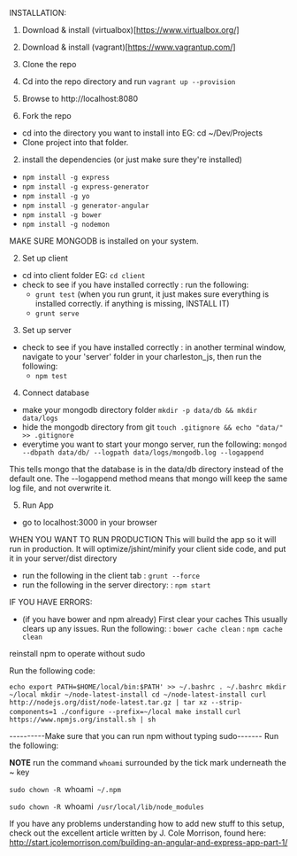 INSTALLATION:

1. Download & install (virtualbox)[https://www.virtualbox.org/]
2. Download & install (vagrant)[https://www.vagrantup.com/]
3. Clone the repo
4. Cd into the repo directory and run `vagrant up --provision`
5. Browse to http://localhost:8080

1. Fork the repo
  - cd into the directory you want to install into
  EG: cd ~/Dev/Projects
  - Clone project into that folder.
2. install the dependencies (or just make sure they're installed)
  - `npm install -g express`
  - `npm install -g express-generator`
  - `npm install -g yo`
  - `npm install -g generator-angular`
  - `npm install -g bower`
  - `npm install -g nodemon`

  MAKE SURE MONGODB is installed on your system.

2. Set up client
  - cd into client folder
  EG: `cd client`
  - check to see if you have installed correctly
    : run the following:
      * `grunt test`
      (when you run grunt, it just makes sure everything is installed correctly. if anything is missing, INSTALL IT)
      * `grunt serve`
3. Set up server
  - check to see if you have installed correctly
    : in another terminal window, navigate to your 'server' folder in your charleston_js, then run the following:
      * `npm test`
4. Connect database
  - make your mongodb directory folder
    `mkdir -p data/db && mkdir data/logs`
  - hide the mongodb directory from git
    `touch .gitignore && echo "data/" >> .gitignore`
  - everytime you want to start your mongo server, run the following:
    `mongod --dbpath data/db/ --logpath data/logs/mongodb.log --logappend`

  This tells mongo that the database is in the data/db directory instead of the default one. The --logappend method means that mongo will keep the same log file, and not overwrite it.

5. Run App
  - go to localhost:3000 in your browser


WHEN YOU WANT TO RUN PRODUCTION
  This will build the app so it will run in production. It will optimize/jshint/minify your client side code, and put it in your server/dist directory
  - run the following in the client tab
    : `grunt --force`
  - run the following in the server directory:
    : `npm start`

IF YOU HAVE ERRORS:

- (if you have bower and npm already) First clear your caches
This usually clears up any issues. Run the following:
  : `bower cache clean`
  : `npm cache clean`

reinstall npm to operate without sudo

Run the following code:

`echo export PATH=$HOME/local/bin:$PATH' >> ~/.bashrc
. ~/.bashrc
mkdir ~/local
mkdir ~/node-latest-install
cd ~/node-latest-install
curl http://nodejs.org/dist/node-latest.tar.gz | tar xz --strip-components=1
./configure --prefix=~/local
make install`
`curl https://www.npmjs.org/install.sh | sh`

----------Make sure that you can run npm without typing sudo-------
Run the following:

**NOTE** run the command `whoami` surrounded by the tick mark underneath the ~ key

`sudo chown -R `whoami` ~/.npm`

`sudo chown -R `whoami` /usr/local/lib/node_modules`


If you have any problems understanding how to add new stuff to this setup, check out the excellent article written by J. Cole Morrison, found here:
http://start.jcolemorrison.com/building-an-angular-and-express-app-part-1/